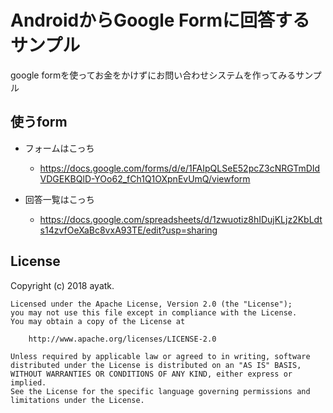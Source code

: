 # AndroidからGoogle Formに回答するサンプル

google formを使ってお金をかけずにお問い合わせシステムを作ってみるサンプル

## 使うform
- フォームはこっち
    - https://docs.google.com/forms/d/e/1FAIpQLSeE52pcZ3cNRGTmDIdVDGEKBQlD-YOo62_fCh1Q1OXpnEvUmQ/viewform

- 回答一覧はこっち
    - https://docs.google.com/spreadsheets/d/1zwuotiz8hIDujKLjz2KbLdts14zvfOeXaBc8vxA93TE/edit?usp=sharing

## License
Copyright (c) 2018 ayatk.

```
Licensed under the Apache License, Version 2.0 (the "License");
you may not use this file except in compliance with the License.
You may obtain a copy of the License at

    http://www.apache.org/licenses/LICENSE-2.0

Unless required by applicable law or agreed to in writing, software
distributed under the License is distributed on an "AS IS" BASIS,
WITHOUT WARRANTIES OR CONDITIONS OF ANY KIND, either express or implied.
See the License for the specific language governing permissions and
limitations under the License.
```
